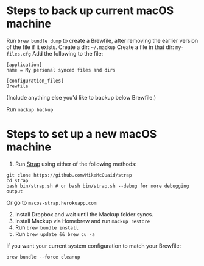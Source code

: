 # Steps to back up current macOS machine

Run `brew bundle dump` to create a Brewfile, after removing the earlier version of the file if it exists.
Create a dir: `~/.mackup`
Create a file in that dir: `my-files.cfg`
Add the following to the file:
```
[application]
name = My personal synced files and dirs

[configuration_files]
Brewfile
```
(Include anything else you'd like to backup below Brewfile.)

Run `mackup backup`


# Steps to set up a new macOS machine

1) Run [Strap](https://macos-strap.herokuapp.com/) using either of the following methods:

```
git clone https://github.com/MikeMcQuaid/strap
cd strap
bash bin/strap.sh # or bash bin/strap.sh --debug for more debugging output
```

Or go to `macos-strap.herokuapp.com`

2) Install Dropbox and wait until the Mackup folder syncs.
3) Install Mackup via Homebrew and run `mackup restore`
4) Run `brew bundle install`
5) Run `brew update && brew cu -a`

If you want your current system configuration to match your Brewfile:

`brew bundle --force cleanup`
